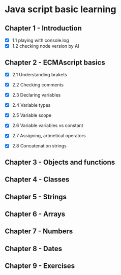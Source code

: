 # Java script basic learning
## Chapter 1 - Introduction
- [x] 1.1 playing with console.log
- [x] 1.2 checking node version by AI
## Chapter 2 - ECMAscript basics
- [x] 2.1 Understanding brakets
- [x] 2.2 Checking comments
- [x] 2.3 Declaring variables
- [x] 2.4 Variable types
- [x] 2.5 Variable scope
- [x] 2.6 Variable variables vs constant 
- [x] 2.7 Assigning, artmetical operators
- [x] 2.8 Concatenation strings


## Chapter 3 - Objects and functions

## Chapter 4 - Classes

## Chapter 5 - Strings

## Chapter 6 - Arrays

## Chapter 7 - Numbers

## Chapter 8 - Dates

## Chapter 9 - Exercises
